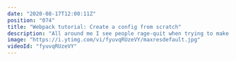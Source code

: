 ```yaml
---
date: "2020-08-17T12:00:11Z"
position: "074"
title: "Webpack tutorial: Create a config from scratch"
description: "All around me I see people rage-quit when trying to make their own #Webpack config. If you have never done it before it is pretty hard! I know, I've been there. In this video we will create a Webpack config together. In thirty minutes you will learn the Webpack basics, how to load assets, how to have a nice developer experience and how to split your bundle for optimized performance.\n\nTime stamps:\n00:00 I received a gift!\n00:56 Introduction\n01:53 Webpack basics\n04:55 Chapter 1: Entry and output\n08:14 Chapter 2: Loaders for Styles, Images and Babel\n16:03 Chapter 3: Output management and dynamic HTML rendering\n23:28 Chapter 4: DX for local development\n27:32 Chapter 5: Chunking bundles\n\nFollow me here:\nWebsite: https://timbenniks.dev/\nTwitter: https://twitter.com/timbenniks\nGithub: https://github.com/timbenniks\n\n#guide #tutorial"
image: "https://i.ytimg.com/vi/fyuvqRUzeVY/maxresdefault.jpg"
videoId: "fyuvqRUzeVY"
---
```


